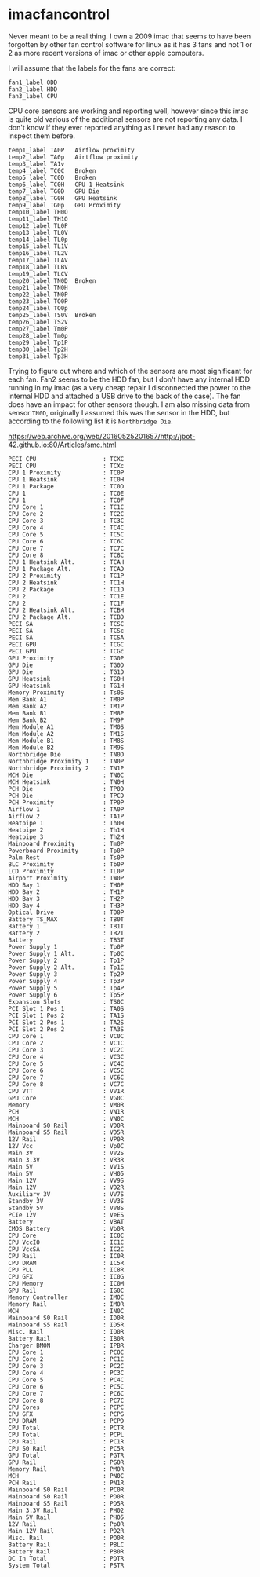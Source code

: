 # imacfancontrol

Never meant to be a real thing. I own a 2009 imac that seems to have been forgotten by other fan control software for linux as it has 3 fans and not 1 or 2 as more recent versions of imac or other apple computers.

I will assume that the labels for the fans are correct:
```
fan1_label ODD 
fan2_label HDD 
fan3_label CPU 
```

CPU core sensors are working and reporting well, however since this imac is quite old various of the additional sensors are not reporting any data. I don't know if they ever reported anything as I never had any reason to inspect them before.

```
temp1_label TA0P   Airflow proximity
temp2_label TA0p   Airtflow proximity
temp3_label TA1v
temp4_label TC0C   Broken
temp5_label TC0D   Broken
temp6_label TC0H   CPU 1 Heatsink
temp7_label TG0D   GPU Die
temp8_label TG0H   GPU Heatsink
temp9_label TG0p   GPU Proximity
temp10_label TH0O
temp11_label TH1O
temp12_label TL0P
temp13_label TL0V
temp14_label TL0p
temp15_label TL1V
temp16_label TL2V
temp17_label TLAV
temp18_label TLBV
temp19_label TLCV
temp20_label TN0D  Broken
temp21_label TN0H
temp22_label TN0P
temp23_label TO0P
temp24_label TO0p
temp25_label TS0V  Broken
temp26_label TS2V
temp27_label Tm0P
temp28_label Tm0p
temp29_label Tp1P
temp30_label Tp2H
temp31_label Tp3H
```

Trying to figure out where and which of the sensors are most significant for each fan. Fan2 seems to be the HDD fan, but I don't have any internal HDD running in my imac (as a very cheap repair I disconnected the power to the internal HDD and attached a USB drive to the back of the case). The fan does have an impact for other sensors though. I am also missing data from sensor `TN0D`, originally I assumed this was the sensor in the HDD, but according to the following list it is `Northbridge Die`.

https://web.archive.org/web/20160525201657/http://jbot-42.github.io:80/Articles/smc.html

```
PECI CPU                   : TCXC
PECI CPU                   : TCXc
CPU 1 Proximity            : TC0P
CPU 1 Heatsink             : TC0H
CPU 1 Package              : TC0D
CPU 1                      : TC0E
CPU 1                      : TC0F
CPU Core 1                 : TC1C
CPU Core 2                 : TC2C
CPU Core 3                 : TC3C
CPU Core 4                 : TC4C
CPU Core 5                 : TC5C
CPU Core 6                 : TC6C
CPU Core 7                 : TC7C
CPU Core 8                 : TC8C
CPU 1 Heatsink Alt.        : TCAH
CPU 1 Package Alt.         : TCAD
CPU 2 Proximity            : TC1P
CPU 2 Heatsink             : TC1H
CPU 2 Package              : TC1D
CPU 2                      : TC1E
CPU 2                      : TC1F
CPU 2 Heatsink Alt.        : TCBH
CPU 2 Package Alt.         : TCBD
PECI SA                    : TCSC
PECI SA                    : TCSc
PECI SA                    : TCSA
PECI GPU                   : TCGC
PECI GPU                   : TCGc
GPU Proximity              : TG0P
GPU Die                    : TG0D
GPU Die                    : TG1D
GPU Heatsink               : TG0H
GPU Heatsink               : TG1H
Memory Proximity           : Ts0S
Mem Bank A1                : TM0P
Mem Bank A2                : TM1P
Mem Bank B1                : TM8P
Mem Bank B2                : TM9P
Mem Module A1              : TM0S
Mem Module A2              : TM1S
Mem Module B1              : TM8S
Mem Module B2              : TM9S
Northbridge Die            : TN0D
Northbridge Proximity 1    : TN0P
Northbridge Proximity 2    : TN1P
MCH Die                    : TN0C
MCH Heatsink               : TN0H
PCH Die                    : TP0D
PCH Die                    : TPCD
PCH Proximity              : TP0P
Airflow 1                  : TA0P
Airflow 2                  : TA1P
Heatpipe 1                 : Th0H
Heatpipe 2                 : Th1H
Heatpipe 3                 : Th2H
Mainboard Proximity        : Tm0P
Powerboard Proximity       : Tp0P
Palm Rest                  : Ts0P
BLC Proximity              : Tb0P
LCD Proximity              : TL0P
Airport Proximity          : TW0P
HDD Bay 1                  : TH0P
HDD Bay 2                  : TH1P
HDD Bay 3                  : TH2P
HDD Bay 4                  : TH3P
Optical Drive              : TO0P
Battery TS_MAX             : TB0T
Battery 1                  : TB1T
Battery 2                  : TB2T
Battery                    : TB3T
Power Supply 1             : Tp0P
Power Supply 1 Alt.        : Tp0C
Power Supply 2             : Tp1P
Power Supply 2 Alt.        : Tp1C
Power Supply 3             : Tp2P
Power Supply 4             : Tp3P
Power Supply 5             : Tp4P
Power Supply 6             : Tp5P
Expansion Slots            : TS0C
PCI Slot 1 Pos 1           : TA0S
PCI Slot 1 Pos 2           : TA1S
PCI Slot 2 Pos 1           : TA2S
PCI Slot 2 Pos 2           : TA3S
CPU Core 1                 : VC0C
CPU Core 2                 : VC1C
CPU Core 3                 : VC2C
CPU Core 4                 : VC3C
CPU Core 5                 : VC4C
CPU Core 6                 : VC5C
CPU Core 7                 : VC6C
CPU Core 8                 : VC7C
CPU VTT                    : VV1R
GPU Core                   : VG0C
Memory                     : VM0R
PCH                        : VN1R
MCH                        : VN0C
Mainboard S0 Rail          : VD0R
Mainboard S5 Rail          : VD5R
12V Rail                   : VP0R
12V Vcc                    : Vp0C
Main 3V                    : VV2S
Main 3.3V                  : VR3R
Main 5V                    : VV1S
Main 5V                    : VH05
Main 12V                   : VV9S
Main 12V                   : VD2R
Auxiliary 3V               : VV7S
Standby 3V                 : VV3S
Standby 5V                 : VV8S
PCIe 12V                   : VeES
Battery                    : VBAT
CMOS Battery               : Vb0R
CPU Core                   : IC0C
CPU VccIO                  : IC1C
CPU VccSA                  : IC2C
CPU Rail                   : IC0R
CPU DRAM                   : IC5R
CPU PLL                    : IC8R
CPU GFX                    : IC0G
CPU Memory                 : IC0M
GPU Rail                   : IG0C
Memory Controller          : IM0C
Memory Rail                : IM0R
MCH                        : IN0C
Mainboard S0 Rail          : ID0R
Mainboard S5 Rail          : ID5R
Misc. Rail                 : IO0R
Battery Rail               : IB0R
Charger BMON               : IPBR
CPU Core 1                 : PC0C
CPU Core 2                 : PC1C
CPU Core 3                 : PC2C
CPU Core 4                 : PC3C
CPU Core 5                 : PC4C
CPU Core 6                 : PC5C
CPU Core 7                 : PC6C
CPU Core 8                 : PC7C
CPU Cores                  : PCPC
CPU GFX                    : PCPG
CPU DRAM                   : PCPD
CPU Total                  : PCTR
CPU Total                  : PCPL
CPU Rail                   : PC1R
CPU S0 Rail                : PC5R
GPU Total                  : PGTR
GPU Rail                   : PG0R
Memory Rail                : PM0R
MCH                        : PN0C
PCH Rail                   : PN1R
Mainboard S0 Rail          : PC0R
Mainboard S0 Rail          : PD0R
Mainboard S5 Rail          : PD5R
Main 3.3V Rail             : PH02
Main 5V Rail               : PH05
12V Rail                   : Pp0R
Main 12V Rail              : PD2R
Misc. Rail                 : PO0R
Battery Rail               : PBLC
Battery Rail               : PB0R
DC In Total                : PDTR
System Total               : PSTR
```